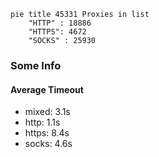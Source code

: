 
```mermaid
pie title 45331 Proxies in list
    "HTTP" : 18886
    "HTTPS": 4672
    "SOCKS" : 25930
```

### Some Info
#### Average Timeout

- mixed: 3.1s
- http: 1.1s
- https: 8.4s
- socks: 4.6s